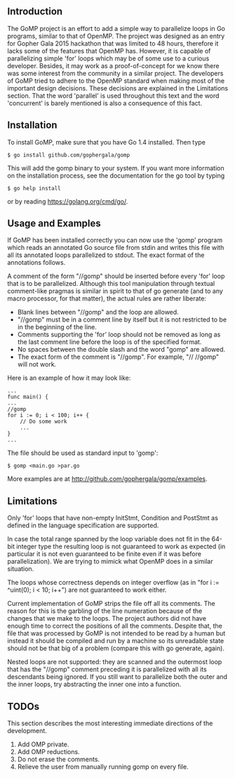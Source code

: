Introduction
------------
The GoMP project is an effort to add a simple way to
parallelize loops in Go programs, similar to that of OpenMP.
The project was designed as an entry for Gopher Gala 2015 hackathon
that was limited to 48 hours, therefore it lacks some of
the features that OpenMP has. However, it is capable of
parallelizing simple 'for' loops which may be of some use to a
curious developer. Besides, it may work as a proof-of-concept
for we know there was some interest from the community in
a similar project.
The developers of GoMP tried to adhere to the OpenMP
standard when making most of the important design decisions.
These decisions are explained in the Limitations section.
That the word 'parallel' is used throughout this text
and the word 'concurrent' is barely mentioned is also a
consequence of this fact.


Installation
------------
To install GoMP, make sure that you have Go 1.4 installed.
Then type

	$ go install github.com/gophergala/gomp
    
This will add the gomp binary to your system. If
you want more information on the installation process,
see the documentation for the go tool by typing
   
	$ go help install

or by reading https://golang.org/cmd/go/.


Usage and Examples
------------------
If GoMP has been installed correctly you can now use
the 'gomp' program which reads an annotated Go source file
from stdin and writes this file with all its annotated
loops parallelized to stdout. The exact format of the
annotations follows.

A comment of the form "//gomp" should be inserted before 
every 'for' loop that is to be parallelized. Although this 
tool manipulation through textual comment-like pragmas is similar
in spirit to that of go generate (and to any macro processor,
for that matter), the actual rules are rather liberate:
  * Blank lines between "//gomp" and the loop are allowed.
  * "//gomp" must be in a comment line by itself but it
     is not restricted to be in the beginning of the line.
  * Comments supporting the 'for' loop should not be removed
    as long as the last comment line before the loop is of
    the specified format.
  * No spaces between the double slash and the word "gomp"
    are allowed.
  * The exact form of the comment is "//gomp". For example, "// //gomp"
    will not work.


Here is an example of how it may look like:

	...
	func main() {
	...
	//gomp
	for i := 0; i < 100; i++ {
		// Do some work
		...
	}
	...
	

The file should be used as standard input to 'gomp':
	
	$ gomp <main.go >par.go


More examples are at http://github.com/gophergala/gomp/examples.


Limitations
-----------
Only 'for' loops that have non-empty InitStmt, Condition and
PostStmt as defined in the language specification are supported.

In case the total range spanned by the loop variable does
not fit in the 64-bit integer type the resulting loop
is not guaranteed to work as expected (in particular it
is not even guaranteed to be finite even if it was before
parallelization). We are trying to mimick what OpenMP does in
a similar situation.

The loops whose correctness depends on integer overflow
(as in "for i := ^uint(0); i < 10; i++") are not guaranteed
to work either.

Current implementation of GoMP strips the file off all its comments.
The reason for this is the garbling of the line numeration because
of the changes that we make to the loops. The project authors
did not have enough time to correct the positions of all the
comments. Despite that, the file that was processed by GoMP
is not intended to be read by a human but instead it should
be compiled and run by a machine so its unreadable state should
not be that big of a problem (compare this with go generate, again).

Nested loops are not supported: they are scanned and the outermost
loop that has the "//gomp" comment preceding it is parallelized
with all its descendants being ignored. If you still want to
parallelize both the outer and the inner loops, try abstracting
the inner one into a function.

TODOs
-----

This section describes the most interesting immediate
directions of the development.

1. Add OMP private.
2. Add OMP reductions.
3. Do not erase the comments.
4. Relieve the user from manually running gomp on every file.
